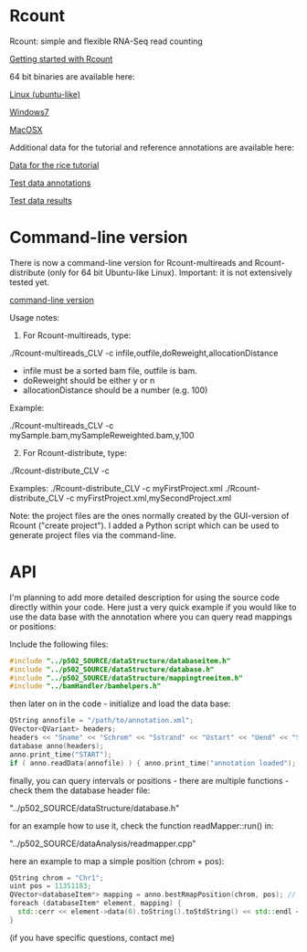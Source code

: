 Rcount
======

Rcount: simple and flexible RNA-Seq read counting

<a class="reference external" href="https://github.com/MWSchmid/Rcount/blob/master/Rcount_user_guide.pdf?raw=true">Getting started with Rcount</a>

64 bit binaries are available here:

<a class="reference external" href="https://github.com/MWSchmid/Rcount/blob/master/linux_64bit.zip?raw=true">Linux (ubuntu-like)</a>

<a class="reference external" href="https://github.com/MWSchmid/Rcount/blob/master/windows_64bit.zip?raw=true">Windows7</a>

<a class="reference external" href="https://github.com/MWSchmid/Rcount/blob/master/mac_64bit.zip?raw=true">MacOSX</a>

Additional data for the tutorial and reference annotations are available here:

<a class="reference external" href="http://www.botinst.uzh.ch/static/rcount/rice_tutorial.zip">Data for the rice tutorial</a>

<a class="reference external" href="http://www.botinst.uzh.ch/static/rcount/test_data_annotations.zip">Test data annotations</a>

<a class="reference external" href="http://www.botinst.uzh.ch/static/rcount/test_data_results.zip">Test data results</a>

# Command-line version

There is now a command-line version for Rcount-multireads and Rcount-distribute (only for 64 bit Ubuntu-like Linux). Important: it is not extensively tested yet. 

<a class="reference external" href="https://github.com/MWSchmid/Rcount/blob/master/Rcount_CLV.zip?raw=true">command-line version</a>

Usage notes:

1) For Rcount-multireads, type:

./Rcount-multireads_CLV -c infile,outfile,doReweight,allocationDistance
- infile must be a sorted bam file, outfile is bam.
- doReweight should be either y or n
- allocationDistance should be a number (e.g. 100)

Example:

./Rcount-multireads_CLV -c mySample.bam,mySampleReweighted.bam,y,100

2) For Rcount-distribute, type:

./Rcount-distribute_CLV -c <list of comma-separated project files>

Examples:
./Rcount-distribute_CLV -c myFirstProject.xml
./Rcount-distribute_CLV -c myFirstProject.xml,mySecondProject.xml

Note:
the project files are the ones normally created by the GUI-version of Rcount ("create project"). I added a Python script which can be used to generate project files via the command-line.


# API

I'm planning to add more detailed description for using the source code directly within your code. Here just a very quick example if you would like to use the data base with the annotation where you can query read mappings or positions:

Include the following files:

```c++
#include "../p502_SOURCE/dataStructure/databaseitem.h"
#include "../p502_SOURCE/dataStructure/database.h"
#include "../p502_SOURCE/dataStructure/mappingtreeitem.h"
#include "../bamHandler/bamhelpers.h"
```

then later on in the code - initialize and load the data base:

```c++
QString annofile = "/path/to/annotation.xml";
QVector<QVariant> headers;
headers << "Sname" << "Schrom" << "Sstrand" << "Ustart" << "Uend" << "Sfeature" << "SassembledFeature" << "Upriority";
database anno(headers);
anno.print_time("START");
if ( anno.readData(annofile) ) { anno.print_time("annotation loaded"); }
```

finally, you can query intervals or positions - there are multiple functions - check them the database header file:

"../p502_SOURCE/dataStructure/database.h"

for an example how to use it, check the function readMapper::run() in:

"../p502_SOURCE/dataAnalysis/readmapper.cpp"

here an example to map a simple position (chrom + pos):

```c++
QString chrom = "Chr1";
uint pos = 11351183;
QVector<databaseItem*> mapping = anno.bestRmapPosition(chrom, pos); // note that there are also functions which fill in pre-allocated vectors - if you like to avoid the return-by-value
foreach (databaseItem* element, mapping) {
  std::cerr << element->data(0).toString().toStdString() << std::endl << std::flush;
}
```
(if you have specific questions, contact me)






